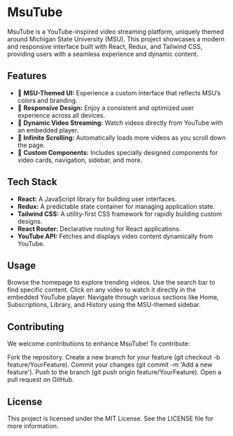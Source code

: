 # MsuTube


MsuTube is a YouTube-inspired video streaming platform, uniquely themed around Michigan State University (MSU). This project showcases a modern and responsive interface built with React, Redux, and Tailwind CSS, providing users with a seamless experience and dynamic content.

## Features

- 🎨 **MSU-Themed UI:** Experience a custom interface that reflects MSU’s colors and branding.
- 📱 **Responsive Design:** Enjoy a consistent and optimized user experience across all devices.
- 🎥 **Dynamic Video Streaming:** Watch videos directly from YouTube with an embedded player.
- 🔄 **Infinite Scrolling:** Automatically loads more videos as you scroll down the page.
- 🧩 **Custom Components:** Includes specially designed components for video cards, navigation, sidebar, and more.

## Tech Stack

- **React:** A JavaScript library for building user interfaces.
- **Redux:** A predictable state container for managing application state.
- **Tailwind CSS:** A utility-first CSS framework for rapidly building custom designs.
- **React Router:** Declarative routing for React applications.
- **YouTube API:** Fetches and displays video content dynamically from YouTube.

## Usage

Browse the homepage to explore trending videos.
Use the search bar to find specific content.
Click on any video to watch it directly in the embedded YouTube player.
Navigate through various sections like Home, Subscriptions, Library, and History using the MSU-themed sidebar.

## Contributing

We welcome contributions to enhance MsuTube! To contribute:

Fork the repository.
Create a new branch for your feature (git checkout -b feature/YourFeature).
Commit your changes (git commit -m 'Add a new feature').
Push to the branch (git push origin feature/YourFeature).
Open a pull request on GitHub.

## License

This project is licensed under the MIT License. See the LICENSE file for more information.
